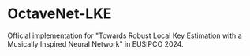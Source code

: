 # OctaveNet-LKE

Official implementation for "Towards Robust Local Key Estimation with a Musically Inspired Neural Network" in EUSIPCO 2024.